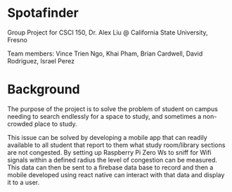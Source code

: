 # Spotafinder

Group Project for CSCI 150, Dr. Alex Liu @ California State University, Fresno

Team members: Vince Trien Ngo, Khai Pham, Brian Cardwell, David Rodriguez, Israel Perez

# Background

The purpose of the project is to solve the problem of student on campus needing to search endlessly for a space to study, and sometimes a non-crowded place to study.

This issue can be solved by developing a mobile app that can readily available to all student that report to them what study room/library sections are not congested. By setting up Raspberry Pi Zero Ws to sniff for Wifi signals within a defined radius the level of congestion can be measured. This data can then be sent to a firebase data base to record and then a mobile developed using react native can interact with that data and display it to a user.
